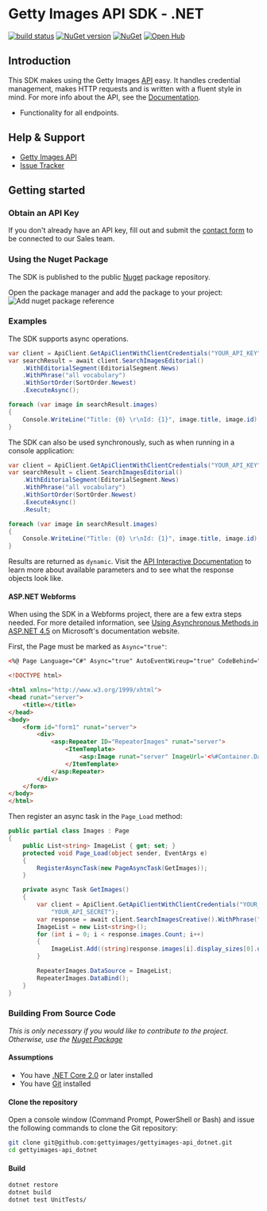 # Getty Images API SDK - .NET
[![build status](https://travis-ci.org/gettyimages/gettyimages-api_dotnet.svg?branch=master)](https://travis-ci.org/gettyimages/gettyimages-api_dotnet)
[![NuGet version](https://badge.fury.io/nu/gettyimages.api.svg)](https://badge.fury.io/nu/gettyimages.api)
[![NuGet](https://img.shields.io/nuget/dt/GettyImages.Api.svg?style=flat-square)](https://www.nuget.org/packages/gettyimages.api)
[![Open Hub](https://img.shields.io/badge/Open-Hub-0185CA.svg)](https://www.openhub.net/p/gettyimages-api_dotnet)


## Introduction
This SDK makes using the Getty Images [API](http://developers.gettyimages.com) easy. It handles credential management, makes HTTP requests and is written with a fluent style in mind. For more info about the API, see the [Documentation](https://developers.gettyimages.com/api/).

* Functionality for all endpoints.

## Help & Support

* [Getty Images API](http://developers.gettyimages.com/)
* [Issue Tracker](https://github.com/gettyimages/gettyimages-api_dotnet/issues)

## Getting started
### Obtain an API Key

If you don't already have an API key, fill out and submit the [contact form](http://engage.gettyimages.com/api-contact) to be connected to our Sales team.

### Using the Nuget Package
The SDK is published to the public [Nuget](https://www.nuget.org/packages/GettyImages.Api/) package repository.

Open the package manager and add the package to your project:
![Add nuget package reference](https://raw.githubusercontent.com/gettyimages/gettyimages-api_dotnet/master/nuget-add-ref.png)

### Examples
The SDK supports async operations.
```csharp
var client = ApiClient.GetApiClientWithClientCredentials("YOUR_API_KEY", "YOUR_API_SECRET");
var searchResult = await client.SearchImagesEditorial()
    .WithEditorialSegment(EditorialSegment.News)
    .WithPhrase("all vocabulary")
    .WithSortOrder(SortOrder.Newest)
    .ExecuteAsync();

foreach (var image in searchResult.images)
{
    Console.WriteLine("Title: {0} \r\nId: {1}", image.title, image.id);
}
````

The SDK can also be used synchronously, such as when running in a console application:

```csharp
var client = ApiClient.GetApiClientWithClientCredentials("YOUR_API_KEY", "YOUR_API_SECRET");
var searchResult = client.SearchImagesEditorial()
    .WithEditorialSegment(EditorialSegment.News)
    .WithPhrase("all vocabulary")
    .WithSortOrder(SortOrder.Newest)
    .ExecuteAsync()
    .Result;

foreach (var image in searchResult.images)
{
    Console.WriteLine("Title: {0} \r\nId: {1}", image.title, image.id);
}

````

Results are returned as `dynamic`. Visit the [API Interactive Documentation](https://api.gettyimages.com/swagger) to learn more about available parameters and to see what the response objects look like.

#### ASP.NET Webforms

When using the SDK in a Webforms project, there are a few extra steps needed. For more detailed information, see [Using Asynchronous Methods in ASP.NET 4.5](https://docs.microsoft.com/en-us/aspnet/web-forms/overview/performance-and-caching/using-asynchronous-methods-in-aspnet-45) on Microsoft's documentation website.

First, the Page must be marked as `Async="true"`:

```html
<%@ Page Language="C#" Async="true" AutoEventWireup="true" CodeBehind="Images.aspx.cs" Inherits="WebFormsSdkTest.Images" %>

<!DOCTYPE html>

<html xmlns="http://www.w3.org/1999/xhtml">
<head runat="server">
    <title></title>
</head>
<body>
    <form id="form1" runat="server">
        <div>
            <asp:Repeater ID="RepeaterImages" runat="server">
                <ItemTemplate>
                    <asp:Image runat="server" ImageUrl='<%#Container.DataItem%>'/>
                </ItemTemplate>
            </asp:Repeater>
        </div>
    </form>
</body>
</html>

```

Then register an async task in the `Page_Load` method:

```csharp
public partial class Images : Page
{
    public List<string> ImageList { get; set; }
    protected void Page_Load(object sender, EventArgs e)
    {
        RegisterAsyncTask(new PageAsyncTask(GetImages));
    }

    private async Task GetImages()
    {
        var client = ApiClient.GetApiClientWithClientCredentials("YOUR_API_KEY",
            "YOUR_API_SECRET");
        var response = await client.SearchImagesCreative().WithPhrase("tacos").ExecuteAsync();
        ImageList = new List<string>();
        for (int i = 0; i < response.images.Count; i++)
        {
            ImageList.Add((string)response.images[i].display_sizes[0].uri);
        }

        RepeaterImages.DataSource = ImageList;
        RepeaterImages.DataBind();
    }
}

```

### Building From Source Code
_This is only necessary if you would like to contribute to the project. Otherwise, use the [Nuget Package](#using-the-nuget-package)_

#### Assumptions
+ You have [.NET Core 2.0](https://www.microsoft.com/net/learn/get-started/windows) or later installed
+ You have [Git](https://git-scm.com/downloads) installed

#### Clone the repository
Open a console window (Command Prompt, PowerShell or Bash) and issue the following commands to clone the Git repository:
```sh
git clone git@github.com:gettyimages/gettyimages-api_dotnet.git
cd gettyimages-api_dotnet
```

#### Build

```sh
dotnet restore
dotnet build
dotnet test UnitTests/
```

